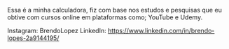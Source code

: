 Essa é a minha calculadora, fiz com base nos estudos e pesquisas que eu obtive com cursos online em plataformas como; 
YouTube e Udemy.

Instagram: BrendoLopez
LinkedIn: https://www.linkedin.com/in/brendo-lopes-2a9144195/